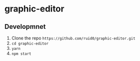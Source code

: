# graphic-editor

## Developmnet

1. Clone the repo `https://github.com/ruid0/graphic-editor.git`
2. `cd graphic-editor`
3. `yarn`
4. `npm start`
